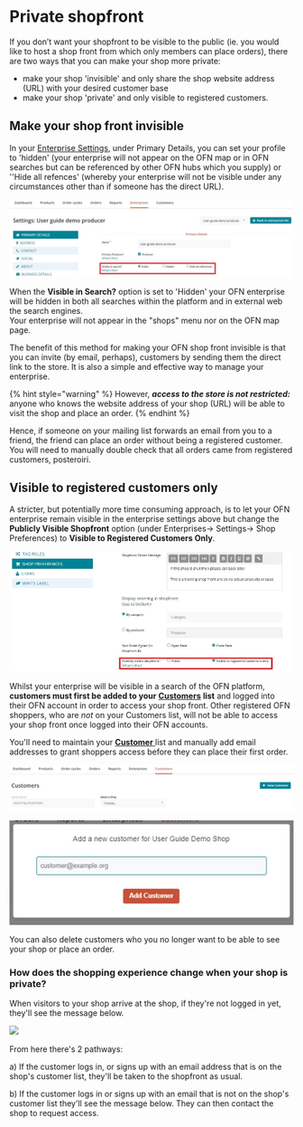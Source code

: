 # Private shopfront

If you don’t want your shopfront to be visible to the public (ie. you would like to host a shop front from which only members can place orders), there are two ways that you can make your shop more private:

* make your shop 'invisible' and only share the shop website address (URL) with your desired customer base
* make your shop 'private' and only visible to registered customers.

## Make your shop front invisible

In your [Enterprise Settings](../enterprise-profile/enterprise-settings.md), under Primary Details, you can set your profile to 'hidden' (your enterprise will not appear on the OFN map or in OFN searches but can be referenced by other OFN hubs which you supply) or ''Hide all refences' (whereby your enterprise will not be visible under any circumstances other than if someone has the direct URL).&#x20;

![](../../.gitbook/assets/private.jpg)

When the **Visible in Search?** option is set to 'Hidden' your OFN enterprise will be hidden in both all searches within the platform and in external web the search engines. \
Your enterprise will not appear in the "shops" menu nor on the OFN map page.&#x20;

The benefit of this method for making your OFN shop front invisible is that you can invite (by email, perhaps), customers by sending them the direct link to the store.  It is also a simple and effective way to manage your enterprise.

{% hint style="warning" %}
However, _**access to the store is not restricted:**_ anyone who knows the website address of your shop (URL) will be able to visit the shop and place an order. &#x20;
{% endhint %}

Hence, if someone on your mailing list forwards an email from you to a friend, the friend can place an order without being a registered customer.  You will need to manually double check that all orders came from registered customers, posteroiri.

## Visible to registered customers only

A stricter, but potentially more time consuming approach, is to let your OFN enterprise remain visible in the enterprise settings above but change the **Publicly Visible Shopfront** option (under Enterprises-> Settings-> Shop Preferences) to **Visible to Registered Customers Only**.

![](<../../.gitbook/assets/visible to registered customers only.jpg>)

Whilst your enterprise will be visible in a search of the OFN platform, **customers must first be added to your** [**Customers**](customer-management-and-conditional-displays-prices/customers.md) **list** and logged into their OFN account in order to access your shop front.  Other registered OFN shoppers, who are _not_ on your Customers list, will not be able to access your shop front once logged into their OFN accounts.

You'll need to maintain your [**Customer** ](customer-management-and-conditional-displays-prices/customers.md)list and manually add email addresses to grant shoppers access before they can place their first order.

![](<../../.gitbook/assets/customers (2).jpg>)

![](<../../.gitbook/assets/add new customer.jpg>)

You can also delete customers who you no longer want to be able to see your shop or place an order.

### How does the shopping experience change when your shop is private?

When visitors to your shop arrive at the shop, if they're not logged in yet, they'll see the message below.

![](../../.gitbook/assets/privateshop.jpg)

From here there's 2 pathways:

a) If the customer logs in, or signs up with an email address that is on the shop's customer list, they'll be taken to the shopfront as usual.

b) If the customer logs in or signs up with an email that is not on the shop's customer list they'll see the message below. They can then contact the shop to request access.
